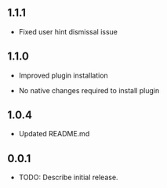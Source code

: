 ## 1.1.1
- Fixed user hint dismissal issue

## 1.1.0
* Improved plugin installation
- No native changes required to install plugin

## 1.0.4

* Updated README.md

## 0.0.1

* TODO: Describe initial release.
